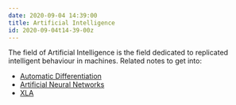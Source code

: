 ```yaml
---
date: 2020-09-04 14:39:00
title: Artificial Intelligence
id: 2020-09-04t14-39-00z
---
```


The field of Artificial Intelligence is the field dedicated to replicated
intelligent behaviour in machines. Related notes to get into:

- [Automatic Differentiation](./2020-10-08t15-20-39z.md)
- [Artificial Neural Networks](./2021-04-26t18-14-48z.md)
- [XLA](./2020-10-08t15-21-35z.md)
